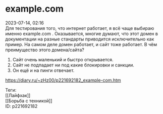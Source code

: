 example.com
============

   
 2023-07-14, 02:16   
  Для тестирования того, что интернет работает, я всё чаще выбираю именно example.com . Оказывается, многие думают, что этот домен в документации на разные стандарты приводится исключительно как пример. На самом деле домен работает, и сайт тоже работает. В чём преимущество этого домена/сайта?   
   
 1. Сайт очень маленький и быстро открывается.   
 2. Сайт не подпадает ни под какие блокировки и санкции.   
 3. Он ещё и на пинги отвечает.   
    
 <https://diary.ru/~zHz00/p221692182_example-com.htm>   
   
 Теги:   
 [[Лайфхак]]   
 [[Борьба с техникой]]   
 ID: p221692182